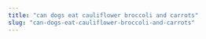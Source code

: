 ```yaml
---
title: "can dogs eat cauliflower broccoli and carrots"
slug: "can-dogs-eat-cauliflower-broccoli-and-carrots"
---
```


